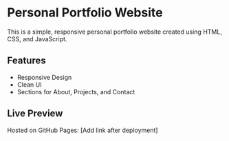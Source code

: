 # Personal Portfolio Website

This is a simple, responsive personal portfolio website created using HTML, CSS, and JavaScript.

## Features
- Responsive Design
- Clean UI
- Sections for About, Projects, and Contact

## Live Preview
Hosted on GitHub Pages: [Add link after deployment]

